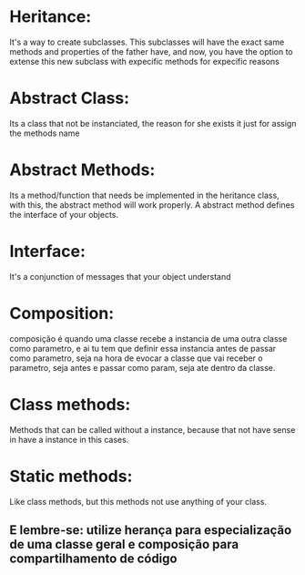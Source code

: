 # Heritance: 
  It's a way to create subclasses. This subclasses will have the exact same methods and properties of the father have, and now, you have the option to extense this new subclass with expecific methods for expecific reasons

# Abstract Class: 
  Its a class that not be instanciated, the reason for she exists it just for assign the methods name

# Abstract Methods:
  Its a method/function that needs be implemented in the heritance class, with this, the abstract method will work properly. A abstract method defines the interface of your objects.

# Interface:
  It's a conjunction of messages that your object understand

# Composition: 
 composição é quando uma classe recebe a instancia de uma outra classe como parametro, e ai tu tem que definir essa instancia antes de passar como parametro, seja na hora de evocar a classe que vai receber o parametro, seja antes e passar como param, seja ate dentro da classe.

# Class methods:
  Methods that can be called without a instance, because that not have sense in have a instance in this cases.


# Static methods:
  Like class methods, but this methods not use anything of your class.

 ## E lembre-se: utilize herança para especialização de uma classe geral e composição para compartilhamento de código
